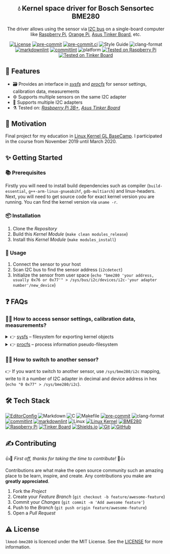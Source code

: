 <!-- markdownlint-disable MD033 -->
<!-- markdownlint-disable MD041 -->

<div align="center">
  <h2 align="center">💧 Kernel space driver for Bosch Sensortec BME280</h2>
  <p align="center">
    The driver allows using the sensor via
    <a href="https://www.i2c-bus.org" aria-label="I2C Bus">I2C bus</a> on a
    single-board computer like
    <a href="https://www.raspberrypi.com" aria-label="Raspberry Pi">Raspberry Pi</a>,
    <a href="http://www.orangepi.org" aria-label="Orange Pi">Orange Pi</a>,
    <a href="https://tinker-board.asus.com/product/tinker-board.html"
      aria-label="Asus Tinker Board">Asus Tinker Board</a>, etc.
  </p>

  <p id="shields" align="center" markdown="1">

[![License](https://img.shields.io/badge/license-MIT-3178C6?style=flat)](LICENSE)
[![pre-commit](https://img.shields.io/badge/pre--commit-enabled-brightgreen?logo=pre-commit&logoColor=white)][github-pre-commit]
[![pre-commit.ci](https://results.pre-commit.ci/badge/github/malokhvii-eduard/lkmod-bme280/master.svg)][pre-commit.ci]
![Style Guide](https://img.shields.io/badge/code%20style-linux-FFC557?style=flat)
![clang-format](https://img.shields.io/badge/formatter-clang--format-262D3A?style=flat)
[![markdownlint](https://img.shields.io/badge/linter-markdownlint-000?style=flat)][github-markdownlint]
[![commitlint](https://img.shields.io/badge/linter-commitlint-F7B93E?style=flat)][github-commitlint]
![platform](https://img.shields.io/badge/platform-linux-FFC557?style=flat)
[![Tested on Raspberry Pi](https://img.shields.io/badge/tested%20on-raspberry%20pi-A22846)][raspberrypi]
[![Tested on Tinker Board](https://img.shields.io/badge/tested%20on-tinker%20board-005571)][tinker-board]

  </p>
</div>

## 🎉 Features

- 🗃️ Provides an interface in [*sysfs*][man-sysfs] and
[*procfs*][man-proc] for sensor settings, calibration data, measurements
- ⚙️ Supports multiple sensors on the same I2C adapter
- 🔌 Supports multiple I2C adapters
- ⚗️ Tested on: [*Rasbperry Pi 3B+*][raspberrypi],
[*Asus Tinker Board*][tinker-board]

## 🌻 Motivation

Final project for my education in
[Linux Kernel GL BaseCamp][linux-kernel-basecamp]. I participated in
the course from November 2019 until March 2020.

## ✨ Getting Started

### 📚 Prerequisites

Firstly you will need to install build dependencies such as compiler
(`build-essential`, `g++-arm-linux-gnueabihf`, `gdb-multiarch`) and
linux-headers. Next, you will need to get source code for exact kernel version
you are running. You can find the kernel version via `uname -r`.

### 📦 Installation

1. Clone the *Repository*
2. Build this *Kernel Module* (`make clean modules_release`)
3. Install this *Kernel Module* (`make modules_install`)

### 👀 Usage

1. Connect the sensor to your host
2. Scan I2C bus to find the sensor address (`i2cdetect`)
3. Initialize the sensor from user space (`echo "bme280 'your address, usually
0x76 or 0x77'" > /sys/bus/i2c/devices/i2c-'your adapter number'/new_device`)

## ❓ FAQs

<!-- FAQ 1 -->
<!-- markdownlint-disable MD013 -->
### 🙋‍♂️ How to access sensor settings, calibration data, measurements?
<!-- markdownlint-enable MD013 -->

<details>
  <summary>
    👉
    <a href="https://man7.org/linux/man-pages/man5/sysfs.5.html"
      aria-label="filesystem for exporting kernel objects">sysfs</a>
    &ndash; filesystem for exporting kernel objects
  </summary>
  <br>

| Mapping                        | Operations | Description                    |
| ------------------------------ | ---------- | ------------------------------ |
| /sys/class/bme280/i2c          | read/write | I2C adapter and device address |
| /sys/class/bme280/chip_id      | read       | Chip identifier                |
| /sys/class/bme280/reset        | write      | Reset                          |
| /sys/class/bme280/mode         | read/write | Power mode                     |
| /sys/class/bme280/osrs_p       | read/write | Pressure oversampling          |
| /sys/class/bme280/osrs_t       | read/write | Temperature oversampling       |
| /sys/class/bme280/osrs_h       | read/write | Humidity oversampling          |
| /sys/class/bme280/filter       | read/write | Filter coefficient             |
| /sys/class/bme280/standby_time | read/write | Standby time                   |
| /sys/class/bme280/pressure     | read       | Pressure (Pa)                  |
| /sys/class/bme280/temperature  | read       | Temperature (°C * 100)         |
| /sys/class/bme280/humidity     | read       | Humidity (% * 1024)            |

</details>

<details>
  <summary>
    👉
    <a href="https://man7.org/linux/man-pages/man5/proc.5.html"
      aria-label="process information pseudo-filesystem">procfs</a>
    &ndash; process information pseudo-filesystem</i>
  </summary>
  <br>

| Mapping           | Operations | Description                   |
| ----------------- | ---------- | ----------------------------- |
| /proc/bme280info  | read       | Device information as a table |
| /proc/bme280calib | read       | Calibration data as a table   |

</details>

<!-- FAQ 2 -->
### 🙋‍♂️ How to switch to another sensor?

👉 If you want to switch to another sensor, use `/sys/bme280/i2c`
mapping, write to it a number of I2C adapter in decimal and device address in
hex (`echo "0 0x77" > /sys/bme280/i2c`).

## 🛠️ Tech Stack

<!-- markdownlint-disable MD013 -->
[![EditorConfig](https://img.shields.io/badge/EditorConfig-FEFEFE?logo=editorconfig&logoColor=000&style=flat)][editorconfig]
![Markdown](https://img.shields.io/badge/Markdown-000?logo=markdown&logoColor=fff&style=flat)
![C](https://img.shields.io/badge/C-A8B9CC?logo=c&logoColor=fff&style=flat)
![Makefile](https://img.shields.io/badge/Make-A42E2B?logo=gnu&logoColor=fff&style=flat)
[![pre-commit](https://img.shields.io/badge/pre--commit-FAB040?logo=precommit&logoColor=fff&style=flat)][github-pre-commit]
![clang-format](https://img.shields.io/badge/clang--format-262D3A?logo=llvm&logoColor=fff&style=flat)
[![commitlint](https://img.shields.io/badge/commitlint-F7B93E?logo=c&logoColor=000&style=flat)][github-commitlint]
[![markdownlint](https://img.shields.io/badge/markdownlint-000?logo=markdown&logoColor=fff&style=flat)][github-markdownlint]
![Linux](https://img.shields.io/badge/Linux-FFC557?logo=linux&logoColor=000&style=flat)
[![Linux Kernel](https://img.shields.io/badge/Linux%20Kernel-FFC557?logo=linux&logoColor=000&style=flat)][github-linux]
[![BME280](https://img.shields.io/badge/BME280-EA0016?logo=bosch&logoColor=fff&style=flat)][bosch-sensortec-bme280]
[![Raspberry Pi](https://img.shields.io/badge/Raspberry%20Pi-A22846?logo=raspberrypi&logoColor=fff&style=flat)][raspberrypi]
[![Tinker Board](https://img.shields.io/badge/Tinker%20Board-005571?logo=asus&logoColor=fff&style=flat)][tinker-board]
[![Shields.io](https://img.shields.io/badge/Shields.io-000?logo=shieldsdotio&logoColor=fff&style=flat)][shields]
[![Git](https://img.shields.io/badge/Git-F05032?logo=git&logoColor=fff&style=flat)][git-scm]
[![GitHub](https://img.shields.io/badge/GitHub-181717?logo=github&logoColor=fff&style=flat)][github]
<!-- markdownlint-enable MD013 -->

## ✍️ Contributing

👍🎉 *First off, thanks for taking the time to contribute!* 🎉👍

Contributions are what make the open source community such an amazing place to
be learn, inspire, and create. Any contributions you make are **greatly
appreciated**.

1. Fork the *Project*
2. Create your *Feature Branch* (`git checkout -b feature/awesome-feature`)
3. Commit your *Changes* (`git commit -m 'Add awesome feature'`)
4. Push to the *Branch* (`git push origin feature/awesome-feature`)
5. Open a *Pull Request*

## ⚠️ License

`lkmod-bme280` is licenced under the MIT License. See the [LICENSE](LICENSE) for
more information.

<!-- markdownlint-disable MD013 -->
<!-- Linux manual links -->
[man-proc]: https://man7.org/linux/man-pages/man5/proc.5.html
[man-sysfs]: https://man7.org/linux/man-pages/man5/sysfs.5.html

<!-- Github links -->
[github-commitlint]: https://github.com/conventional-changelog/commitlint
[github-linux]: https://github.com/torvalds/linux
[github-markdownlint]: https://github.com/DavidAnson/markdownlint
[github-pre-commit]: https://github.com/pre-commit/pre-commit
[github]: https://github.com

<!-- Other links -->
[bosch-sensortec-bme280]: https://www.bosch-sensortec.com/products/environmental-sensors/humidity-sensors-bme280
[editorconfig]: https://editorconfig.org
[git-scm]: https://git-scm.com
[linux-kernel-basecamp]: https://www.globallogic.com/ua/gl-basecamp/linux-kernel/
[pre-commit.ci]: https://results.pre-commit.ci/run/github/418202776/1674551293.vHb_m6v2SjGf1pqvxNcWiA
[raspberrypi]: https://www.raspberrypi.com
[shields]: https://shields.io
[tinker-board]: https://tinker-board.asus.com/product/tinker-board.html
